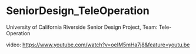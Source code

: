 # SeniorDesign_TeleOperation
University of California Riverside Senior Design Project, Team: Tele-Operation

video: https://www.youtube.com/watch?v=oeIM5mHa7j8&feature=youtu.be 
